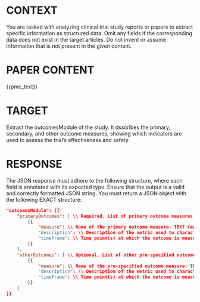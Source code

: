 # CONTEXT #
You are tasked with analyzing clinical trial study reports or papers to extract specific information as structured data. Omit any fields if the corresponding data does not exist in the target articles. Do not invent or assume information that is not present in the given content.
# PAPER CONTENT #
{{pmc_text}}

# TARGET #
Extract the outcomesModule of the study. It dsscribes the primary, secondary, and other outcome measures, showing which indicators are used to assess the trial’s effectiveness and safety.
# RESPONSE #
The JSON response must adhere to the following structure, where each field is annotated with its expected type.
Ensure that the output is a valid and correctly formatted JSON string.
You must return a JSON object with the following EXACT structure:
```json
"outcomesModule": {{
    "primaryOutcomes": [ \\ Required. List of primary outcome measures used to assess the trial's main objectives: ARRAY of OBJECT
        {{
            "measure": \\ Name of the primary outcome measure: TEXT (max 255 chars)
            "description": \\ Description of the metric used to characterize the primary outcome measure: TEXT (max 999 chars)
            "timeFrame": \\ Time point(s) at which the outcome is measured: TEXT (max 255 chars)
        }}
    ],
    "otherOutcomes": [ \\ Optional. List of other pre-specified outcome measures (excluding post-hoc measures): ARRAY of OBJECT
        {{
            "measure": \\ Name of the pre-specified outcome measure: TEXT
            "description": \\ Description of the metric used to characterize the outcome measure: TEXT
            "timeFrame": \\ Time point(s) at which the outcome is measured: TEXT
        }}
    ]
}}
```